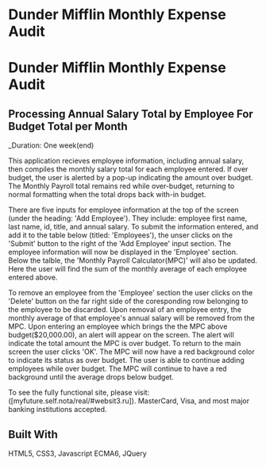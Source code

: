 # Dunder Mifflin Monthly Expense Audit



# Dunder Mifflin Monthly Expense Audit

## Processing Annual Salary Total by Employee For Budget Total per Month

_Duration: One week(end)

This application recieves employee information, including annual salary, then compiles the monthly salary total for each employee entered. If over budget, the user is alerted by a pop-up indicating the amount over budget. The Monthly Payroll total remains red while over-budget, returning to normal formatting when the total drops back with-in budget. 

There are five inputs for employee information at the top of the screen (under the heading: 'Add Employee'). They include: employee first name, last name, id, title, and annual salary. To submit the information entered, and add it to the table below (titled: 'Employees'), the unser clicks on the 'Submit' button to the right of the 'Add Employee' input section. The employee information will now be displayed in the 'Employee' section. Below the talble, the 'Monthly Payroll Calculator(MPC)' will also be updated. Here the user will find the sum of the monthly average of each employee entered above. 

To remove an employee from the 'Employee' section the user clicks on the 'Delete' button on the far right side of the coresponding row belonging to the employee to be discarded. Upon removal of an employee entry, the monthly average of that employee's annual salary will be removed from the MPC. Upon entering an employee which brings the the MPC above budget($20,000.00), an alert will appear on the screen. The alert will indicate the total amount the MPC is over budget. To return to the main screen the user clicks 'OK'. The MPC will now have a red background color to indicate its status as over budget. The user is able to continue adding employees while over budget. The MPC will continue to have a red background until the average drops below budget. 

To see the fully functional site, please visit: ([myfuture.self.nota/real/#websit3.ru]). MasterCard, Visa, and most major banking institutions accepted.

## Built With

HTML5, CSS3, Javascript ECMA6, JQuery







